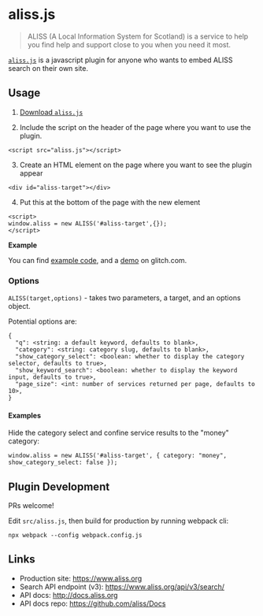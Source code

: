# aliss.js

> ALISS (A Local Information System for Scotland) is a service to help you find help and support close to you when you need it most.

[`aliss.js`](https://github.com/aliss/aliss.js/tree/master/dist) is a javascript plugin for anyone who wants to embed ALISS search on their own site.

## Usage

1. <a href="https://raw.githubusercontent.com/aliss/aliss.js/master/dist/aliss.js" download>Download `aliss.js`</a>

2. Include the script on the header of the page where you want to use the plugin.

```
<script src="aliss.js"></script>
```

3. Create an HTML element on the page where you want to see the plugin appear

```
<div id="aliss-target"></div>
```

4. Put this at the bottom of the page with the new element

```
<script>
window.aliss = new ALISS('#aliss-target',{});
</script>
```

**Example**

You can find [example code](https://glitch.com/~aliss-js), and a [demo](https://aliss-js.glitch.me/) on glitch.com.

### Options

`ALISS(target,options)` - takes two parameters, a target, and an options object.

Potential options are:

```
{
  "q": <string: a default keyword, defaults to blank>,
  "category": <string: category slug, defaults to blank>,
  "show_category_select": <boolean: whether to display the category selector, defaults to true>,
  "show_keyword_search": <boolean: whether to display the keyword input, defaults to true>,
  "page_size": <int: number of services returned per page, defaults to 10>,
}
```

#### Examples

Hide the category select and confine service results to the "money" category:

```
window.aliss = new ALISS('#aliss-target', { category: "money", show_category_select: false });
```

## Plugin Development

PRs welcome!

Edit `src/aliss.js`, then build for production by running webpack cli:

`npx webpack --config webpack.config.js`


## Links

- Production site: https://www.aliss.org
- Search API endpoint (v3): https://www.aliss.org/api/v3/search/
- API docs: http://docs.aliss.org
- API docs repo: https://github.com/aliss/Docs
